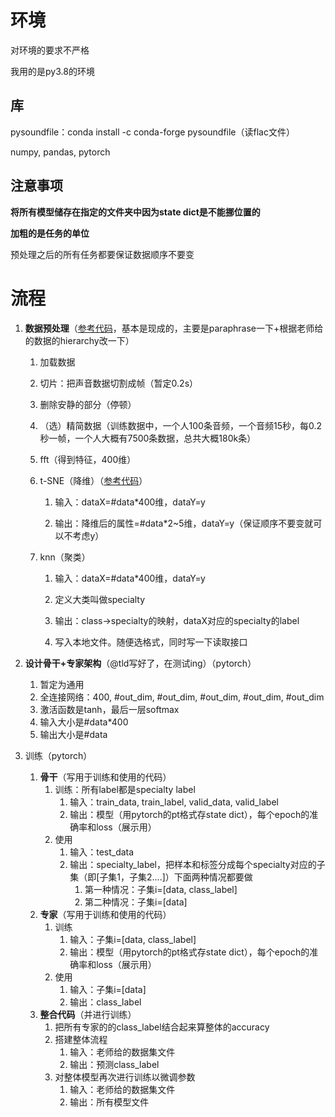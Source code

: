 # 环境

对环境的要求不严格

我用的是py3.8的环境

## 库

pysoundfile：conda install -c conda-forge pysoundfile（读flac文件）

numpy, pandas, pytorch

## 注意事项

**将所有模型储存在指定的文件夹中因为state dict是不能挪位置的**

**加粗的是任务的单位**

预处理之后的所有任务都要保证数据顺序不要变

# 流程

1.  **数据预处理**（[参考代码](https://github.com/aravindnatarajan/SpeakerRecognition)，基本是现成的，主要是paraphrase一下+根据老师给的数据的hierarchy改一下）

    1.  加载数据

    2.  切片：把声音数据切割成帧（暂定0.2s）

    3.  删除安静的部分（停顿）

    4.  （选）精简数据（训练数据中，一个人100条音频，一个音频15秒，每0.2秒一帧，一个人大概有7500条数据，总共大概180k条）

    5.  fft（得到特征，400维）

    6.  t-SNE（降维）（[参考代码](t-SNE.ipynb)）

        1.  输入：dataX=#data*400维，dataY=y

        2.  输出：降维后的属性=#data*2~5维，dataY=y（保证顺序不要变就可以不考虑y）

    7.   knn（聚类）

         1.  输入：dataX=#data*400维，dataY=y

         2.  定义大类叫做specialty

         3.  输出：class->specialty的映射，dataX对应的specialty的label

         4.  写入本地文件。随便选格式，同时写一下读取接口

2.  **设计骨干+专家架构**（@tld写好了，在测试ing）（pytorch）

    1.  暂定为通用
    2.  全连接网络：400, #out_dim, #out_dim, #out_dim, #out_dim, #out_dim
    3.  激活函数是tanh，最后一层softmax
    4.  输入大小是#data*400
    5.  输出大小是#data

3.  训练（pytorch）

    1.  **骨干**（写用于训练和使用的代码）
        1.  训练：所有label都是specialty label
            1.  输入：train_data, train_label, valid_data, valid_label
            2.  输出：模型（用pytorch的pt格式存state dict），每个epoch的准确率和loss（展示用）
        2.  使用
            1.  输入：test_data
            2.  输出：specialty_label，把样本和标签分成每个specialty对应的子集（即[子集1，子集2....]）下面两种情况都要做
                1.  第一种情况：子集i=[data, class_label]
                2.  第二种情况：子集i=[data]
    2.  **专家**（写用于训练和使用的代码）
        1.  训练
            1.  输入：子集i=[data, class_label]
            2.  输出：模型（用pytorch的pt格式存state dict），每个epoch的准确率和loss（展示用）
        2.  使用
            1.  输入：子集i=[data]
            2.  输出：class_label
    3.  **整合代码**（并进行训练）
        1.  把所有专家的的class_label结合起来算整体的accuracy
        2.  搭建整体流程
            1.  输入：老师给的数据集文件
            2.  输出：预测class_label
        3.  对整体模型再次进行训练以微调参数
            1.  输入：老师给的数据集文件
            2.  输出：所有模型文件